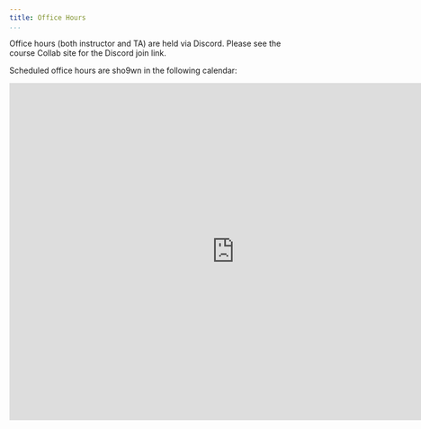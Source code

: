 ```yaml
---
title: Office Hours
...
```



Office hours (both instructor and TA) are held via Discord.
Please see the course Collab site for the Discord join link.

Scheduled office hours are sho9wn in the following calendar:

<iframe src="https://calendar.google.com/calendar/embed?src=c_abkg3o14ne10lkk9s1ajqa07sk%40group.calendar.google.com&ctz=America%2FNew_York&amp;color=%23C0CA33&amp;showPrint=0&amp;showCalendars=0&amp;mode=WEEK" style="border: 0" width="800" height="600" frameborder="0" scrolling="no"></iframe>

